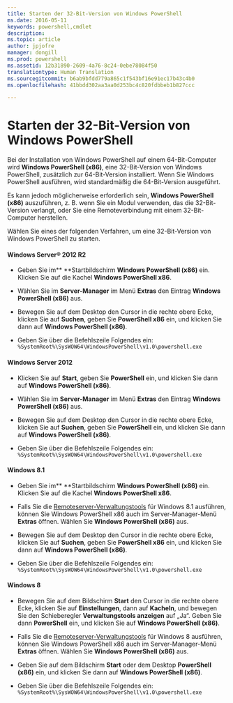```yaml
---
title: Starten der 32-Bit-Version von Windows PowerShell
ms.date: 2016-05-11
keywords: powershell,cmdlet
description: 
ms.topic: article
author: jpjofre
manager: dongill
ms.prod: powershell
ms.assetid: 12b31890-2609-4a76-8c24-0ebe78084f50
translationtype: Human Translation
ms.sourcegitcommit: b6ab9bfdd779a865c1f543bf16e91ec17b43c4b0
ms.openlocfilehash: 41bbdd302aa3aa0d253bc4c820fdbbeb1b827ccc

---
```


# Starten der 32-Bit-Version von Windows PowerShell
Bei der Installation von Windows PowerShell auf einem 64-Bit-Computer wird **Windows PowerShell (x86)**, eine 32-Bit-Version von Windows PowerShell, zusätzlich zur 64-Bit-Version installiert. Wenn Sie Windows PowerShell ausführen, wird standardmäßig die 64-Bit-Version ausgeführt.

Es kann jedoch möglicherweise erforderlich sein, **Windows PowerShell (x86)** auszuführen, z. B. wenn Sie ein Modul verwenden, das die 32-Bit-Version verlangt, oder Sie eine Remoteverbindung mit einem 32-Bit-Computer herstellen.

Wählen Sie eines der folgenden Verfahren, um eine 32-Bit-Version von Windows PowerShell zu starten.

#### Windows Server® 2012 R2

-   Geben Sie im** **Startbildschirm **Windows PowerShell (x86)** ein. Klicken Sie auf die Kachel **Windows PowerShell x86**.

-   Wählen Sie im **Server-Manager** im Menü **Extras** den Eintrag **Windows PowerShell (x86)** aus.

-   Bewegen Sie auf dem Desktop den Cursor in die rechte obere Ecke, klicken Sie auf **Suchen**, geben Sie **PowerShell x86** ein, und klicken Sie dann auf **Windows PowerShell (x86)**.

-   Geben Sie über die Befehlszeile Folgendes ein: `%SystemRoot%\SysWOW64\WindowsPowerShell\v1.0\powershell.exe`

#### Windows Server 2012

-   Klicken Sie auf **Start**, geben Sie **PowerShell** ein, und klicken Sie dann auf **Windows PowerShell (x86)**.

-   Wählen Sie im **Server-Manager** im Menü **Extras** den Eintrag **Windows PowerShell (x86)** aus.

-   Bewegen Sie auf dem Desktop den Cursor in die rechte obere Ecke, klicken Sie auf **Suchen**, geben Sie **PowerShell** ein, und klicken Sie dann auf **Windows PowerShell (x86)**.

-   Geben Sie über die Befehlszeile Folgendes ein: `%SystemRoot%\SysWOW64\WindowsPowerShell\v1.0\powershell.exe`

#### Windows 8.1

-   Geben Sie im** **Startbildschirm **Windows PowerShell (x86)** ein. Klicken Sie auf die Kachel **Windows PowerShell x86**.

-   Falls Sie die [Remoteserver-Verwaltungstools](http://go.microsoft.com/fwlink/?LinkID=304145) für Windows 8.1 ausführen, können Sie Windows PowerShell x86 auch im Server-Manager-Menü **Extras** öffnen. Wählen Sie **Windows PowerShell (x86)** aus.

-   Bewegen Sie auf dem Desktop den Cursor in die rechte obere Ecke, klicken Sie auf **Suchen**, geben Sie **PowerShell x86** ein, und klicken Sie dann auf **Windows PowerShell (x86)**.
   
-   Geben Sie über die Befehlszeile Folgendes ein: `%SystemRoot%\SysWOW64\WindowsPowerShell\v1.0\powershell.exe`

#### Windows 8

-   Bewegen Sie auf dem Bildschirm **Start** den Cursor in die rechte obere Ecke, klicken Sie auf **Einstellungen**, dann auf **Kacheln**, und bewegen Sie den Schieberegler **Verwaltungstools anzeigen** auf „Ja“. Geben Sie dann **PowerShell** ein, und klicken Sie auf **Windows PowerShell (x86)**.

-   Falls Sie die [Remoteserver-Verwaltungstools](http://www.microsoft.com/download/details.aspx?id=28972) für Windows 8 ausführen, können Sie Windows PowerShell x86 auch im Server-Manager-Menü **Extras** öffnen. Wählen Sie **Windows PowerShell (x86)** aus.

-   Geben Sie auf dem Bildschirm **Start** oder dem Desktop **PowerShell (x86)** ein, und klicken Sie dann auf **Windows PowerShell (x86)**.

-   Geben Sie über die Befehlszeile Folgendes ein: `%SystemRoot%\SysWOW64\WindowsPowerShell\v1.0\powershell.exe`



<!--HONumber=Jun16_HO4-->


